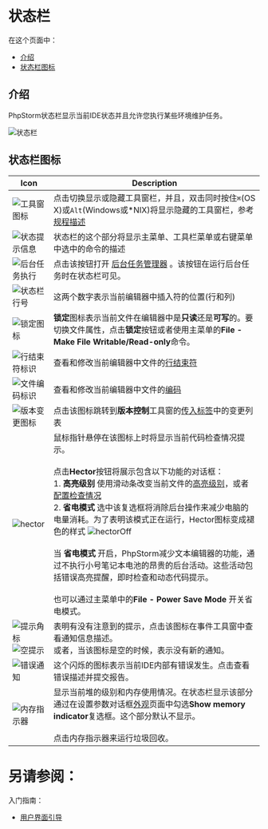 # 状态栏


在这个页面中：

* [介绍](#介绍)
* [状态栏图标](#状态栏图标)


## <span id='介绍'>介绍</span>

PhpStorm状态栏显示当前IDE状态并且允许您执行某些环境维护任务。

![状态栏](http://image.jellychen.cn/uploads/2016/10/statusBar.png)


## <span id='状态栏图标'>状态栏图标</span>

|Icon|Description|
|---|---|
|![工具窗图标](http://image.jellychen.cn/uploads/2016/10/show_hide_tool_window_bars.png) |点击切换显示或隐藏工具窗栏，并且，双击同时按住`⌘`(OS X)或`Alt`(Windows或\*NIX)将显示隐藏的工具窗栏，参考[规程描述](/如何使用/常规指南/PhpStorm工具窗/操作工具窗.md) | 
|![状态提示信息](http://image.jellychen.cn/uploads/2016/10/uiStatusMenuInfo.png) |状态栏的这个部分将显示主菜单、工具栏菜单或右键菜单中选中的命令的描述 | 
|![后台任务执行](http://image.jellychen.cn/uploads/2016/10/uiStatusBackground.png) |点击该按钮打开 [后台任务管理器](/如何使用/常规指南/处理后台任务.md) 。该按钮在运行后台任务时在状态栏可见。|
|![状态栏行号](http://image.jellychen.cn/uploads/2016/10/uiStatusLineNum.png)|这两个数字表示当前编辑器中插入符的位置(行和列)|
|![锁定图标](http://image.jellychen.cn/uploads/2016/10/uiStatusLock.png)|**锁定**图标表示当前文件在编辑器中是**只读**还是**可写**的。要切换文件属性，点击**锁定**按钮或者使用主菜单的**File - Make File Writable/Read-only**命令。|
|![行结束符标识](http://image.jellychen.cn/uploads/2016/10/uiStatusLineEnding.png)|查看和修改当前编辑器中文件的[行结束符](/如何使用/常规指南/配置项目和IDE设置/配置行分隔符.md)|
|![文件编码标识](http://image.jellychen.cn/uploads/2016/10/uiStatusEncoding.png)|查看和修改当前编辑器中文件的[编码](/参考/要点/编码.md)|
|![版本变更图标](http://image.jellychen.cn/uploads/2016/10/uiStatusChanges.png)|点击该图标跳转到**版本控制**工具窗的[传入标签](/参考/工具窗参考/版本控制工具窗/仓库和传入标签.md)中的变更列表|
|![hector](http://image.jellychen.cn/uploads/2016/10/hector.png)|鼠标指针悬停在该图标上时将显示当前代码检查情况提示。<br/><br/>点击**Hector**按钮将展示包含以下功能的对话框：<br/> 1. **高亮级别** 使用滑动条改变当前文件的[高亮级别](/如何使用/常规指南/代码检查/改变当前文件高亮级别.md)，或者[配置检查情况](/参考/设置参数对话框/编辑器/检查.md) <br/> 2. **省电模式**  选中该复选框将消除后台操作来减少电脑的电量消耗。为了表明该模式正在运行，Hector图标变成褪色的样式 ![hectorOff](http://image.jellychen.cn/uploads/2016/10/hectorOff.png) <br/><br/> 当 **省电模式** 开启，PhpStorm减少文本编辑器的功能，通过不执行小号笔记本电池的昂贵的后台活动。这些活动包括错误高亮提醒，即时检查和动态代码提示。 <br/><br/> 也可以通过主菜单中的**File - Power Save Mode** 开关省电模式。 |
|![提示角标](http://image.jellychen.cn/uploads/2016/10/icon_notificationPending.png)<br/>![空提示](http://image.jellychen.cn/uploads/2016/10/icon_notifications_none.png)|表明有没有注意到的提示，点击该图标在事件工具窗中查看通知信息描述。<br/>或者，当该图标是空的时候，表示没有新的通知。|
|![错误通知](http://image.jellychen.cn/uploads/2016/10/icon_notifications.png)|这个闪烁的图标表示当前IDE内部有错误发生。点击查看错误描述并提交报告。|
|![内存指示器](http://image.jellychen.cn/uploads/2016/10/uiStatusHeap.png)|显示当前堆的级别和内存使用情况。在状态栏显示该部分通过在设置参数对话框[外观](/参考/设置参数对话框/外观行为/外观.md)页面中勾选**Show memory indicator**复选框。这个部分默认不显示。<br/><br/>点击内存指示器来运行垃圾回收。|



# 另请参阅：

入门指南：

* [用户界面引导](/如何使用/常规指南/用户界面引导/README.md)